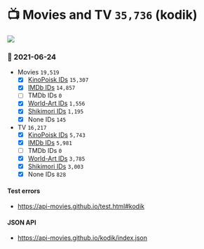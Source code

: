 # :tv: Movies and TV `35,736` (kodik)

<a href="https://API-Movies.github.io"><img src="https://API-Movies.github.io/banner.png?cache"></a>

### :date: 2021-06-24
- Movies `19,519`
  - [x] <a href="https://API-Movies.github.io/kodik/movie_kinopoisk_ids.json">KinoPoisk IDs</a> `15,307`
  - [x] <a href="https://API-Movies.github.io/kodik/movie_imdb_ids.json">IMDb IDs</a> `14,857`
  - [ ] TMDb IDs `0`
  - [x] <a href="https://API-Movies.github.io/kodik/movie_world_art_ids.json">World-Art IDs</a> `1,556`
  - [x] <a href="https://API-Movies.github.io/kodik/movie_shikimori_ids.json">Shikimori IDs</a> `1,195`
  - [x] None IDs `145`
- TV `16,217`
  - [x] <a href="https://API-Movies.github.io/kodik/tv_kinopoisk_ids.json">KinoPoisk IDs</a> `5,743`
  - [x] <a href="https://API-Movies.github.io/kodik/tv_imdb_ids.json">IMDb IDs</a> `5,981`
  - [ ] TMDb IDs `0`
  - [x] <a href="https://API-Movies.github.io/kodik/tv_world_art_ids.json">World-Art IDs</a> `3,785`
  - [x] <a href="https://API-Movies.github.io/kodik/tv_shikimori_ids.json">Shikimori IDs</a> `3,003`
  - [x] None IDs `828`
#### Test errors
- <a href='https://api-movies.github.io/test.html#kodik'>https://api-movies.github.io/test.html#kodik</a>
#### JSON API
- <a href='https://api-movies.github.io/kodik/index.json'>https://api-movies.github.io/kodik/index.json</a>
